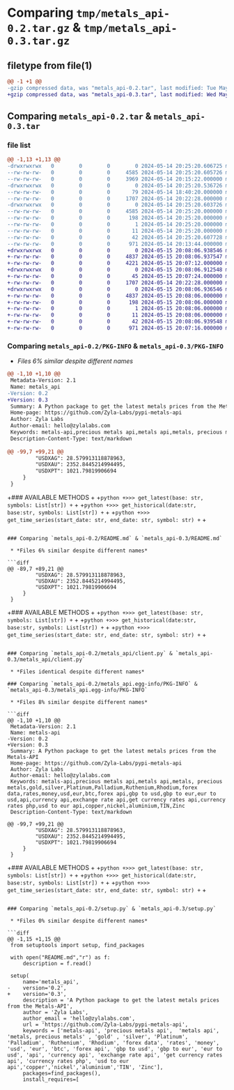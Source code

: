 # Comparing `tmp/metals_api-0.2.tar.gz` & `tmp/metals_api-0.3.tar.gz`

## filetype from file(1)

```diff
@@ -1 +1 @@
-gzip compressed data, was "metals_api-0.2.tar", last modified: Tue May 14 20:25:20 2024, max compression
+gzip compressed data, was "metals_api-0.3.tar", last modified: Wed May 15 20:08:06 2024, max compression
```

## Comparing `metals_api-0.2.tar` & `metals_api-0.3.tar`

### file list

```diff
@@ -1,13 +1,13 @@
-drwxrwxrwx   0        0        0        0 2024-05-14 20:25:20.606725 metals_api-0.2/
--rw-rw-rw-   0        0        0     4585 2024-05-14 20:25:20.605726 metals_api-0.2/PKG-INFO
--rw-rw-rw-   0        0        0     3969 2024-05-14 20:15:22.000000 metals_api-0.2/README.md
-drwxrwxrwx   0        0        0        0 2024-05-14 20:25:20.536726 metals_api-0.2/metals_api/
--rw-rw-rw-   0        0        0       79 2024-05-14 18:40:20.000000 metals_api-0.2/metals_api/__init__.py
--rw-rw-rw-   0        0        0     1707 2024-05-14 20:22:28.000000 metals_api-0.2/metals_api/client.py
-drwxrwxrwx   0        0        0        0 2024-05-14 20:25:20.603726 metals_api-0.2/metals_api.egg-info/
--rw-rw-rw-   0        0        0     4585 2024-05-14 20:25:20.000000 metals_api-0.2/metals_api.egg-info/PKG-INFO
--rw-rw-rw-   0        0        0      198 2024-05-14 20:25:20.000000 metals_api-0.2/metals_api.egg-info/SOURCES.txt
--rw-rw-rw-   0        0        0        1 2024-05-14 20:25:20.000000 metals_api-0.2/metals_api.egg-info/dependency_links.txt
--rw-rw-rw-   0        0        0       11 2024-05-14 20:25:20.000000 metals_api-0.2/metals_api.egg-info/top_level.txt
--rw-rw-rw-   0        0        0       42 2024-05-14 20:25:20.607728 metals_api-0.2/setup.cfg
--rw-rw-rw-   0        0        0      971 2024-05-14 20:13:44.000000 metals_api-0.2/setup.py
+drwxrwxrwx   0        0        0        0 2024-05-15 20:08:06.938546 metals_api-0.3/
+-rw-rw-rw-   0        0        0     4837 2024-05-15 20:08:06.937547 metals_api-0.3/PKG-INFO
+-rw-rw-rw-   0        0        0     4221 2024-05-15 20:07:12.000000 metals_api-0.3/README.md
+drwxrwxrwx   0        0        0        0 2024-05-15 20:08:06.912548 metals_api-0.3/metals_api/
+-rw-rw-rw-   0        0        0       45 2024-05-15 20:07:24.000000 metals_api-0.3/metals_api/__init__.py
+-rw-rw-rw-   0        0        0     1707 2024-05-14 20:22:28.000000 metals_api-0.3/metals_api/client.py
+drwxrwxrwx   0        0        0        0 2024-05-15 20:08:06.936546 metals_api-0.3/metals_api.egg-info/
+-rw-rw-rw-   0        0        0     4837 2024-05-15 20:08:06.000000 metals_api-0.3/metals_api.egg-info/PKG-INFO
+-rw-rw-rw-   0        0        0      198 2024-05-15 20:08:06.000000 metals_api-0.3/metals_api.egg-info/SOURCES.txt
+-rw-rw-rw-   0        0        0        1 2024-05-15 20:08:06.000000 metals_api-0.3/metals_api.egg-info/dependency_links.txt
+-rw-rw-rw-   0        0        0       11 2024-05-15 20:08:06.000000 metals_api-0.3/metals_api.egg-info/top_level.txt
+-rw-rw-rw-   0        0        0       42 2024-05-15 20:08:06.939548 metals_api-0.3/setup.cfg
+-rw-rw-rw-   0        0        0      971 2024-05-15 20:07:16.000000 metals_api-0.3/setup.py
```

### Comparing `metals_api-0.2/PKG-INFO` & `metals_api-0.3/PKG-INFO`

 * *Files 6% similar despite different names*

```diff
@@ -1,10 +1,10 @@
 Metadata-Version: 2.1
 Name: metals_api
-Version: 0.2
+Version: 0.3
 Summary: A Python package to get the latest metals prices from the Metals-API
 Home-page: https://github.com/Zyla-Labs/pypi-metals-api
 Author: Zyla Labs
 Author-email: hello@zylalabs.com
 Keywords: metals-api,precious metals api,metals api,metals, precious metals,gold,silver,Platinum,Palladium,Ruthenium,Rhodium,forex data,rates,money,usd,eur,btc,forex api,gbp to usd,gbp to eur,eur to usd,api,currency api,exchange rate api,get currency rates api,currency rates php,usd to eur api,copper,nickel,aluminium,TIN,Zinc
 Description-Content-Type: text/markdown
 
@@ -99,7 +99,21 @@
         "USDXAG": 28.579913118878963,
         "USDXAU": 2352.8445214994495,
         "USDXPT": 1021.79819906694
     }
 }
 ```
 
+### AVAILABLE METHODS
+
+```python
+>>> get_latest(base: str, symbols: List[str])
+```
+
+```python
+>>> get_historical(date:str, base:str, symbols: List[str])
+```
+
+```python
+>>> get_time_series(start_date: str, end_date: str, symbol: str)
+```
+
```

### Comparing `metals_api-0.2/README.md` & `metals_api-0.3/README.md`

 * *Files 6% similar despite different names*

```diff
@@ -89,7 +89,21 @@
         "USDXAG": 28.579913118878963,
         "USDXAU": 2352.8445214994495,
         "USDXPT": 1021.79819906694
     }
 }
 ```
 
+### AVAILABLE METHODS
+
+```python
+>>> get_latest(base: str, symbols: List[str])
+```
+
+```python
+>>> get_historical(date:str, base:str, symbols: List[str])
+```
+
+```python
+>>> get_time_series(start_date: str, end_date: str, symbol: str)
+```
+
```

### Comparing `metals_api-0.2/metals_api/client.py` & `metals_api-0.3/metals_api/client.py`

 * *Files identical despite different names*

### Comparing `metals_api-0.2/metals_api.egg-info/PKG-INFO` & `metals_api-0.3/metals_api.egg-info/PKG-INFO`

 * *Files 8% similar despite different names*

```diff
@@ -1,10 +1,10 @@
 Metadata-Version: 2.1
 Name: metals-api
-Version: 0.2
+Version: 0.3
 Summary: A Python package to get the latest metals prices from the Metals-API
 Home-page: https://github.com/Zyla-Labs/pypi-metals-api
 Author: Zyla Labs
 Author-email: hello@zylalabs.com
 Keywords: metals-api,precious metals api,metals api,metals, precious metals,gold,silver,Platinum,Palladium,Ruthenium,Rhodium,forex data,rates,money,usd,eur,btc,forex api,gbp to usd,gbp to eur,eur to usd,api,currency api,exchange rate api,get currency rates api,currency rates php,usd to eur api,copper,nickel,aluminium,TIN,Zinc
 Description-Content-Type: text/markdown
 
@@ -99,7 +99,21 @@
         "USDXAG": 28.579913118878963,
         "USDXAU": 2352.8445214994495,
         "USDXPT": 1021.79819906694
     }
 }
 ```
 
+### AVAILABLE METHODS
+
+```python
+>>> get_latest(base: str, symbols: List[str])
+```
+
+```python
+>>> get_historical(date:str, base:str, symbols: List[str])
+```
+
+```python
+>>> get_time_series(start_date: str, end_date: str, symbol: str)
+```
+
```

### Comparing `metals_api-0.2/setup.py` & `metals_api-0.3/setup.py`

 * *Files 0% similar despite different names*

```diff
@@ -1,15 +1,15 @@
 from setuptools import setup, find_packages
 
 with open("README.md","r") as f:
     description = f.read()
 
 setup(
     name='metals_api',
-    version='0.2',
+    version='0.3',
     description = 'A Python package to get the latest metals prices from the Metals-API',
     author = 'Zyla Labs',
     author_email = 'hello@zylalabs.com',
     url = 'https://github.com/Zyla-Labs/pypi-metals-api',
     keywords = ['metals-api', 'precious metals api',  'metals api', 'metals, precious metals' , 'gold' , 'silver', 'Platinum', 'Palladium', 'Ruthenium', 'Rhodium', 'forex data', 'rates', 'money', 'usd', 'eur', 'btc', 'forex api', 'gbp to usd', 'gbp to eur', 'eur to usd', 'api', 'currency api', 'exchange rate api', 'get currency rates api', 'currency rates php', 'usd to eur api','copper','nickel','aluminium','TIN', 'Zinc'],
     packages=find_packages(),
     install_requires=[
```

